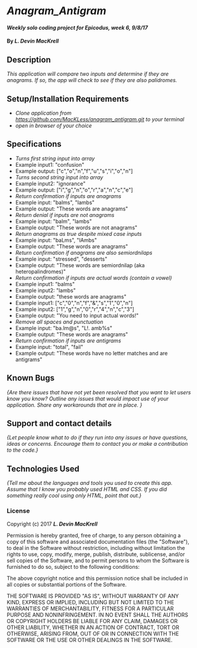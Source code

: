 # _Anagram_Antigram_

#### _Weekly solo coding project for Epicodus, week 6, 9/8/17_

#### By _**L. Devin MacKrell**_

## Description

_This application will compare two inputs and determine if they are anagrams. If so, the app will check to see if they are also palidromes._

## Setup/Installation Requirements

* _Clone application from https://github.com/MacKLess/anagram_antigram.git to your terminal_
* _open in browser of your choice_

## Specifications

* _Turns first string input into array_
* Example input1: "confusion"
* Example output: ["c","o","n","f","u","s","i","o","n"]
* _Turns second string input into array_
* Example input2: "ignorance"
* Example output: ["i","g","n","o","r","a","n","c","e"]
* _Return confirmation if inputs are anagrams_
* Example input: "balms",  "lambs"
* Example output: "These words are anagrams"
* _Return denial if inputs are not anagrams_
* Example input: "balm",  "lambs"
* Example output: "These words are not anagrams"
* _Return anagrams as true despite mixed case inputs_
* Example input: "baLms", "lAmbs"
* Example output: "These words are anagrams"
* _Return confirmation if anagrams are also semiordnilaps_
* Example input: "stressed", "desserts"
* Example output: "These words are semiordnilap (aka heteropalindromes)"
* _Return confirmation if inputs are actual words (contain a vowel)_
* Example input1: "balms"
* Example input2: "lambs"
* Example output: "these words are anagrams"
* Example input1: ["c","0","n","f","&","s","1","0","n"]
* Example input2: ["1","g","n","0","r","4","n","c","3"]
* Example output: "You need to input actual words!"
* _Remove all spaces and punctuation_
* Example input: "ba.lm@s", "L!. amb%s"
* Example output: "These words are anagrams"
* _Return confirmation if inputs are antigrams_
* Example input: "total", "fail"
* Example output: "These words have no letter matches and are antigrams"


## Known Bugs

_{Are there issues that have not yet been resolved that you want to let users know you know?  Outline any issues that would impact use of your application.  Share any workarounds that are in place. }_

## Support and contact details

_{Let people know what to do if they run into any issues or have questions, ideas or concerns.  Encourage them to contact you or make a contribution to the code.}_

## Technologies Used

_{Tell me about the languages and tools you used to create this app. Assume that I know you probably used HTML and CSS. If you did something really cool using only HTML, point that out.}_

### License

Copyright (c) 2017 **_L. Devin MacKrell_**

Permission is hereby granted, free of charge, to any person obtaining a copy
of this software and associated documentation files (the "Software"), to deal
in the Software without restriction, including without limitation the rights
to use, copy, modify, merge, publish, distribute, sublicense, and/or sell
copies of the Software, and to permit persons to whom the Software is
furnished to do so, subject to the following conditions:

The above copyright notice and this permission notice shall be included in all
copies or substantial portions of the Software.

THE SOFTWARE IS PROVIDED "AS IS", WITHOUT WARRANTY OF ANY KIND, EXPRESS OR
IMPLIED, INCLUDING BUT NOT LIMITED TO THE WARRANTIES OF MERCHANTABILITY,
FITNESS FOR A PARTICULAR PURPOSE AND NONINFRINGEMENT. IN NO EVENT SHALL THE
AUTHORS OR COPYRIGHT HOLDERS BE LIABLE FOR ANY CLAIM, DAMAGES OR OTHER
LIABILITY, WHETHER IN AN ACTION OF CONTRACT, TORT OR OTHERWISE, ARISING FROM,
OUT OF OR IN CONNECTION WITH THE SOFTWARE OR THE USE OR OTHER DEALINGS IN THE
SOFTWARE.
